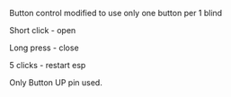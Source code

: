 Button control modified to use only one button per 1 blind

Short click - open

Long press - close

5 clicks - restart esp

Only Button UP pin used. 
